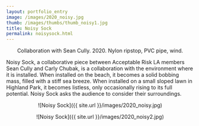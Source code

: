 ```yaml
---
layout: portfolio_entry
image: /images/2020_noisy.jpg
thumb: /images/thumbs/thumb_noisy1.jpg
title: Noisy Sock
permalink: noisysock.html
---
```

<!--description-->
<div style="text-align:center" markdown="1">

Collaboration with Sean Cully. 2020\. Nylon ripstop, PVC pipe, wind.

<div style="text-align:left" markdown="1">

Noisy Sock, a collaborative piece between Acceptable Risk LA members Sean Cully and Carly Chubak, 
is a collaboration with the environment where it is installed.  When installed on the beach, it 
becomes a solid bobbing mass, filled with a stiff sea breeze.  When installed on a small sloped 
lawn in Highland Park, it becomes listless, only occasionally rising to its full potential.  Noisy 
Sock asks the audience to consider their surroundings. 


<div style="text-align:center" markdown="1">

![Noisy Sock]({{ site.url }}/images/2020_noisy.jpg)

![Noisy Sock]({{ site.url }}/images/2020_noisy2.jpg)


</div>